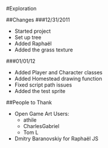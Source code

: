 #Exploration

##Changes
###12/31/2011
* Started project
* Set up tree
* Added Raphaël
* Added the grass texture

###01/01/12
* Added Player and Character classes
* Added Homestead drawing function
* Fixed script path issues
* Added the test sprite

##People to Thank
* Open Game Art Users:
  * athile
  * CharlesGabriel
  * Tom L
* Dmitry Baranovskiy for Raphaël JS